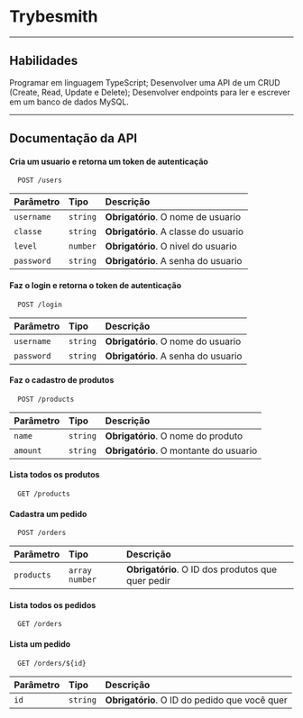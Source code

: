# Trybesmith

---

## Habilidades

Programar em linguagem TypeScript;
Desenvolver uma API de um CRUD (Create, Read, Update e Delete);
Desenvolver endpoints para ler e escrever em um banco de dados MySQL.

---

## Documentação da API

#### Cria um usuario e retorna um token de autenticação

```
  POST /users
```

| Parâmetro   | Tipo       | Descrição                           |
| :---------- | :--------- | :---------------------------------- |
| `username` | `string` | **Obrigatório**. O nome de usuario |
| `classe` | `string` | **Obrigatório**. A classe do usuario |
| `level` | `number` | **Obrigatório**. O nivel do usuario |
| `password` | `string` | **Obrigatório**. A senha do usuario |

#### Faz o login e retorna o token de autenticação

```
  POST /login
```

| Parâmetro   | Tipo       | Descrição                                   |
| :---------- | :--------- | :------------------------------------------ |
| `username`      | `string` | **Obrigatório**. O nome do usuario |
| `password` | `string` | **Obrigatório**. A senha do usuario |

#### Faz o cadastro de produtos

```
  POST /products
```

| Parâmetro   | Tipo       | Descrição                                   |
| :---------- | :--------- | :------------------------------------------ |
| `name`      | `string` | **Obrigatório**. O nome do produto |
| `amount`    | `string` | **Obrigatório**. O montante do usuario |

#### Lista todos os produtos

```
  GET /products
```
#### Cadastra um pedido

```
  POST /orders
```

| Parâmetro   | Tipo       | Descrição                                   |
| :---------- | :--------- | :------------------------------------------ |
| `products`      | `array number` | **Obrigatório**. O ID dos produtos que quer pedir |

#### Lista todos os pedidos

```
  GET /orders
```

#### Lista um pedido

```
  GET /orders/${id}
```

| Parâmetro   | Tipo       | Descrição                                   |
| :---------- | :--------- | :------------------------------------------ |
| `id`      | `string` | **Obrigatório**. O ID do pedido que você quer |
